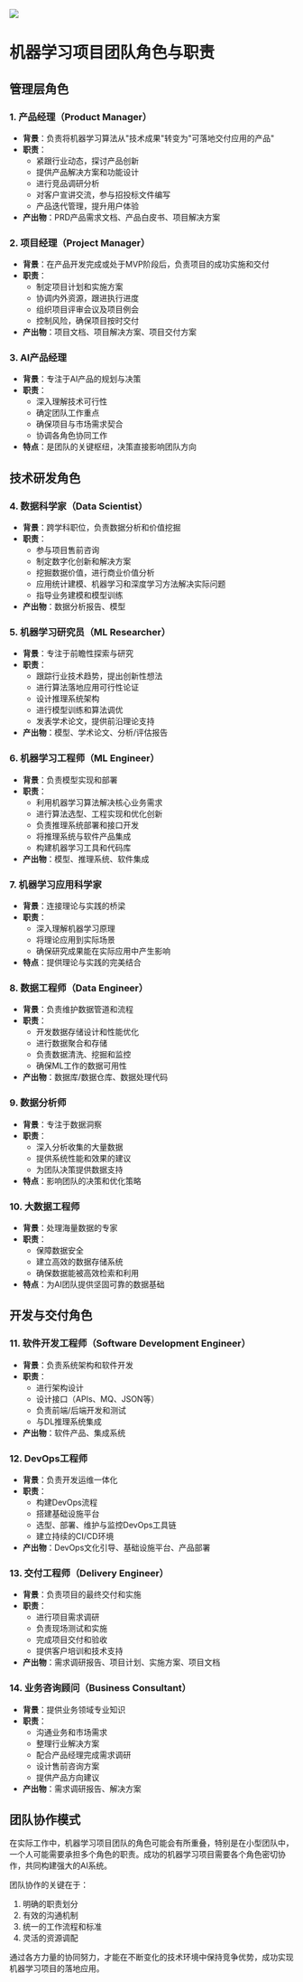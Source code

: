 
![](https://r2.zhanglearning.com/blog/2025/03/5fc6f979abb582f849517e5a775ac2e5.png)
# 机器学习项目团队角色与职责

## 管理层角色

### 1. 产品经理（Product Manager）

- **背景**：负责将机器学习算法从"技术成果"转变为"可落地交付应用的产品"
- **职责**：
    - 紧跟行业动态，探讨产品创新
    - 提供产品解决方案和功能设计
    - 进行竞品调研分析
    - 对客户宣讲交流，参与招投标文件编写
    - 产品迭代管理，提升用户体验
- **产出物**：PRD产品需求文档、产品白皮书、项目解决方案

### 2. 项目经理（Project Manager）

- **背景**：在产品开发完成或处于MVP阶段后，负责项目的成功实施和交付
- **职责**：
    - 制定项目计划和实施方案
    - 协调内外资源，跟进执行进度
    - 组织项目评审会议及项目例会
    - 控制风险，确保项目按时交付
- **产出物**：项目文档、项目解决方案、项目交付方案

### 3. AI产品经理

- **背景**：专注于AI产品的规划与决策
- **职责**：
    - 深入理解技术可行性
    - 确定团队工作重点
    - 确保项目与市场需求契合
    - 协调各角色协同工作
- **特点**：是团队的关键枢纽，决策直接影响团队方向

## 技术研发角色

### 4. 数据科学家（Data Scientist）

- **背景**：跨学科职位，负责数据分析和价值挖掘
- **职责**：
    - 参与项目售前咨询
    - 制定数字化创新和解决方案
    - 挖掘数据价值，进行商业价值分析
    - 应用统计建模、机器学习和深度学习方法解决实际问题
    - 指导业务建模和模型训练
- **产出物**：数据分析报告、模型

### 5. 机器学习研究员（ML Researcher）

- **背景**：专注于前瞻性探索与研究
- **职责**：
    - 跟踪行业技术趋势，提出创新性想法
    - 进行算法落地应用可行性论证
    - 设计推理系统架构
    - 进行模型训练和算法调优
    - 发表学术论文，提供前沿理论支持
- **产出物**：模型、学术论文、分析/评估报告

### 6. 机器学习工程师（ML Engineer）

- **背景**：负责模型实现和部署
- **职责**：
    - 利用机器学习算法解决核心业务需求
    - 进行算法选型、工程实现和优化创新
    - 负责推理系统部署和接口开发
    - 将推理系统与软件产品集成
    - 构建机器学习工具和代码库
- **产出物**：模型、推理系统、软件集成

### 7. 机器学习应用科学家

- **背景**：连接理论与实践的桥梁
- **职责**：
    - 深入理解机器学习原理
    - 将理论应用到实际场景
    - 确保研究成果能在实际应用中产生影响
- **特点**：提供理论与实践的完美结合

### 8. 数据工程师（Data Engineer）

- **背景**：负责维护数据管道和流程
- **职责**：
    - 开发数据存储设计和性能优化
    - 进行数据聚合和存储
    - 负责数据清洗、挖掘和监控
    - 确保ML工作的数据可用性
- **产出物**：数据库/数据仓库、数据处理代码

### 9. 数据分析师

- **背景**：专注于数据洞察
- **职责**：
    - 深入分析收集的大量数据
    - 提供系统性能和效果的建议
    - 为团队决策提供数据支持
- **特点**：影响团队的决策和优化策略

### 10. 大数据工程师

- **背景**：处理海量数据的专家
- **职责**：
    - 保障数据安全
    - 建立高效的数据存储系统
    - 确保数据能被高效检索和利用
- **特点**：为AI团队提供坚固可靠的数据基础

## 开发与交付角色

### 11. 软件开发工程师（Software Development Engineer）

- **背景**：负责系统架构和软件开发
- **职责**：
    - 进行架构设计
    - 设计接口（APIs、MQ、JSON等）
    - 负责前端/后端开发和测试
    - 与DL推理系统集成
- **产出物**：软件产品、集成系统

### 12. DevOps工程师

- **背景**：负责开发运维一体化
- **职责**：
    - 构建DevOps流程
    - 搭建基础设施平台
    - 选型、部署、维护与监控DevOps工具链
    - 建立持续的CI/CD环境
- **产出物**：DevOps文化引导、基础设施平台、产品部署

### 13. 交付工程师（Delivery Engineer）

- **背景**：负责项目的最终交付和实施
- **职责**：
    - 进行项目需求调研
    - 负责现场测试和实施
    - 完成项目交付和验收
    - 提供客户培训和技术支持
- **产出物**：需求调研报告、项目计划、实施方案、项目文档

### 14. 业务咨询顾问（Business Consultant）

- **背景**：提供业务领域专业知识
- **职责**：
    - 沟通业务和市场需求
    - 整理行业解决方案
    - 配合产品经理完成需求调研
    - 设计售前咨询方案
    - 提供产品方向建议
- **产出物**：需求调研报告、解决方案

## 团队协作模式

在实际工作中，机器学习项目团队的角色可能会有所重叠，特别是在小型团队中，一个人可能需要承担多个角色的职责。成功的机器学习项目需要各个角色密切协作，共同构建强大的AI系统。

团队协作的关键在于：

1. 明确的职责划分
2. 有效的沟通机制
3. 统一的工作流程和标准
4. 灵活的资源调配

通过各方力量的协同努力，才能在不断变化的技术环境中保持竞争优势，成功实现机器学习项目的落地应用。